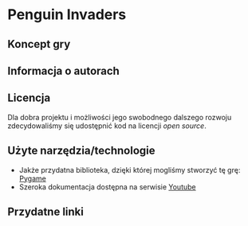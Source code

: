 # Penguin Invaders

## Koncept gry

## Informacja o autorach

## Licencja

Dla dobra projektu i możliwości jego swobodnego dalszego rozwoju zdecydowaliśmy się udostępnić kod na licencji *open source*.

## Użyte narzędzia/technologie
- Jakże przydatna biblioteka, dzięki której mogliśmy stworzyć tę grę: [Pygame](https://www.pygame.org)
- Szeroka dokumentacja dostępna na serwisie [Youtube](https://youtube.com)
## Przydatne linki